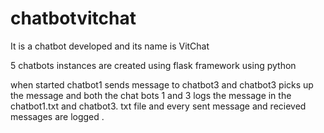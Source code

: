 # chatbotvitchat

It is a chatbot developed and its name is VitChat

5 chatbots instances are created using flask framework using python  

when started chatbot1 sends message to chatbot3 and chatbot3 picks up the message and both the chat bots 1 and 3 logs the message in the chatbot1.txt and chatbot3. txt file  and every sent message and recieved messages are logged .